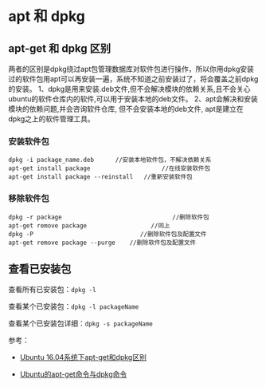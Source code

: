 # apt 和 dpkg

## apt-get 和 dpkg 区别

两者的区别是dpkg绕过apt包管理数据库对软件包进行操作，所以你用dpkg安装过的软件包用apt可以再安装一遍，系统不知道之前安装过了，将会覆盖之前dpkg的安装。
1、dpkg是用来安装.deb文件,但不会解决模块的依赖关系,且不会关心ubuntu的软件仓库内的软件,可以用于安装本地的deb文件。
2、apt会解决和安装模块的依赖问题,并会咨询软件仓库, 但不会安装本地的deb文件, apt是建立在dpkg之上的软件管理工具。

### 安装软件包

```shell
dpkg -i package_name.deb      //安装本地软件包，不解决依赖关系
apt-get install package                    //在线安装软件包
apt-get install package --reinstall   //重新安装软件包
```

### 移除软件包

```shell
dpkg -r package                               //删除软件包
apt-get remove package                  //同上
dpkg -P                              //删除软件包及配置文件
apt-get remove package --purge    //删除软件包及配置文件
```

## 查看已安装包

查看所有已安装包：`dpkg -l`

查看某个已安装包：`dpkg -l packageName`

查看某个已安装包详细：`dpkg -s packageName`

参考：

- [Ubuntu 16.04系统下apt-get和dpkg区别](https://www.cnblogs.com/wenzheshen/p/6558493.html)

- [Ubuntu的apt-get命令与dpkg命令](https://blog.csdn.net/ycq521131/article/details/80150673)